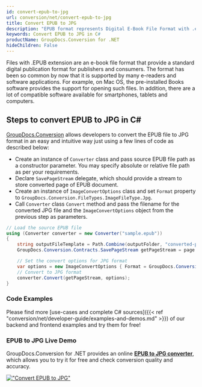 ```yaml
---
id: convert-epub-to-jpg
url: conversion/net/convert-epub-to-jpg
title: Convert EPUB to JPG
description: "EPUB format represents Digital E-Book File Format with .epub extension. Learn how to convert EPUB to JPG file programmatically in C# language using GroupDocs.Conversion for .NET library."
keywords: Convert EPUB to JPG in C#
productName: GroupDocs.Conversion for .NET
hideChildren: False
---
```


Files with .EPUB extension are an e-book file format that provide a standard digital publication format for publishers and consumers. The format has been so common by now that it is supported by many e-readers and software applications. For example, on Mac OS, the pre-installed Books software provides the support for opening such files. In addition, there are a lot of compatible software available for smartphones, tablets and computers.

## Steps to convert EPUB to JPG in C#

[GroupDocs.Conversion](https://products.groupdocs.com/conversion/net) allows developers to convert the EPUB file to JPG format in an easy and intuitive way just using a few lines of code as described below:

* Create an instance of `Converter` class and pass source EPUB file path as a constructor parameter. You may specify absolute or relative file path as per your requirements. 
* Declare `SavePageStream` delegate, which should provide a stream to store converted page of EPUB document.
* Create an instance of `ImageConvertOptions` class and set `Format` property to `GroupDocs.Conversion.FileTypes.ImageFileType.Jpg`.
* Call `Converter` class `Convert` method and pass the filename for the converted JPG file and the `ImageConvertOptions` object from the previous step as parameters.

```csharp
// Load the source EPUB file
using (Converter converter = new Converter("sample.epub"))
{
    string outputFileTemplate = Path.Combine(outputFolder, "converted-page-{0}.jpg");
    GroupDocs.Conversion.Contracts.SavePageStream getPageStream = page => new FileStream(string.Format(outputFileTemplate, page), FileMode.Create);

    // Set the convert options for JPG format
    var options = new ImageConvertOptions { Format = GroupDocs.Conversion.FileTypes.ImageFileType.Jpg };   
    // Convert to JPG format
    converter.Convert(getPageStream, options);
}
```

### Code Examples

Please find more [use-cases and complete C# sources]({{< ref "conversion/net/developer-guide/examples-and-demos.md" >}}) of our backend and frontend examples and try them for free!

### EPUB to JPG Live Demo

GroupDocs.Conversion for .NET provides an online [**EPUB to JPG converter**](https://products.groupdocs.app/conversion/epub-to-jpg), which allows you to try it for free and check conversion quality and accuracy.

[!["Convert EPUB to JPG"](conversion/net/images/convert-to-jpg/convert-epub-to-jpg.png)](https://products.groupdocs.app/conversion/epub-to-jpg)